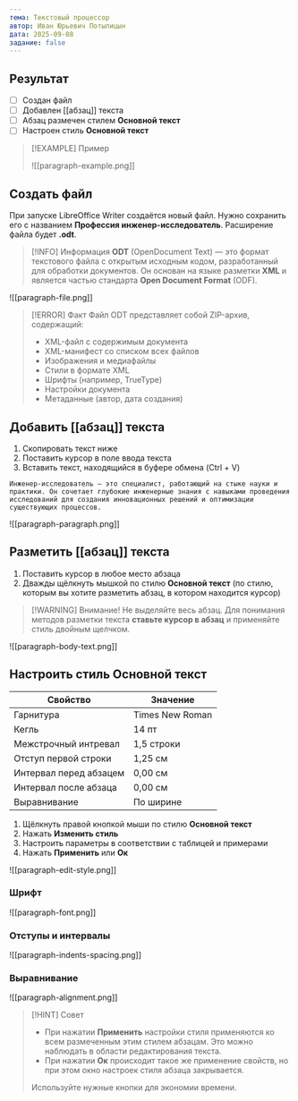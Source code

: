 ```yaml
---
тема: Текстовый процессор
автор: Иван Юрьевич Потылицын
дата: 2025-09-08
задание: false
---
```

## Результат

- [ ] Создан файл
- [ ] Добавлен [[абзац]] текста
- [ ] Абзац размечен стилем **Основной текст**
- [ ] Настроен стиль **Основной текст**

> [!EXAMPLE] Пример
> 
> ![[paragraph-example.png]]
>

## Создать файл

При запуске LibreOffice Writer создаётся новый файл. Нужно сохранить его с названием **Профессия инженер-исследователь**. Расширение файла будет **.odt**.

> [!INFO] Информация
> **ODT** (OpenDocument Text) — это формат текстового файла с открытым исходным кодом, разработанный для обработки документов. Он основан на языке разметки **XML** и является частью стандарта **Open Document Format** (ODF).

![[paragraph-file.png]]

> [!ERROR] Факт
> Файл ODT представляет собой ZIP-архив, содержащий:
> - XML-файл с содержимым документа
> - XML-манифест со списком всех файлов
> - Изображения и медиафайлы
> - Стили в формате XML
> - Шрифты (например, TrueType)
> - Настройки документа
> - Метаданные (автор, дата создания)

## Добавить [[абзац]] текста

1. Скопировать текст ниже
2. Поставить курсор в поле ввода текста
3. Вставить текст, находящийся в буфере обмена (Ctrl + V)

```
Инженер-исследователь — это специалист, работающий на стыке науки и практики. Он сочетает глубокие инженерные знания с навыками проведения исследований для создания инновационных решений и оптимизации существующих процессов.
```

![[paragraph-paragraph.png]]

## Разметить [[абзац]] текста

1. Поставить курсор в любое место абзаца
2. Дважды щёлкнуть мышкой по стилю **Основной текст** (по стилю, которым вы хотите разметить абзац, в котором находится курсор)

> [!WARNING] Внимание!
> Не выделяйте весь абзац. Для понимания методов разметки текста **ставьте курсор в абзац** и применяйте стиль двойным щелчком.

![[paragraph-body-text.png]]

## Настроить стиль Основной текст

| Свойство               | Значение        |
| ---------------------- | --------------- |
| Гарнитура              | Times New Roman |
| Кегль                  | 14 пт           |
| Межстрочный интревал   | 1,5 строки      |
| Отступ первой строки   | 1,25 см         |
| Интервал перед абзацем | 0,00 см         |
| Интервал после абзаца  | 0,00 см         |
| Выравнивание           | По ширине       |

1. Щёлкнуть правой кнопкой мыши по стилю **Основной текст**
2. Нажать **Изменить стиль**
3. Настроить параметры в соответствии с таблицей и примерами
4. Нажать **Применить** или **Ок**

![[paragraph-edit-style.png]]

### Шрифт

![[paragraph-font.png]]
### Отступы и интервалы

![[paragraph-indents-spacing.png]]
### Выравнивание

![[paragraph-alignment.png]]

> [!HINT] Совет
> - При нажатии **Применить** настройки стиля применяются ко всем размеченным этим стилем абзацам. Это можно наблюдать в области редактирования текста.
> - При нажатии **Ок** происходит такое же применение свойств, но при этом окно настроек стиля абзаца закрывается.
> 
> Используйте нужные кнопки для экономии времени.

